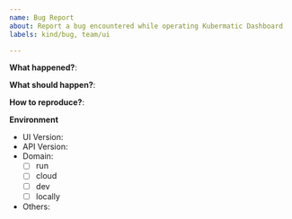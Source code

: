 ```yaml
---
name: Bug Report
about: Report a bug encountered while operating Kubermatic Dashboard
labels: kind/bug, team/ui

---
```


**What happened?**:

**What should happen?**:

**How to reproduce?**:

**Environment**
- UI Version:
- API Version:
- Domain:
  - [ ] run
  - [ ] cloud
  - [ ] dev
  - [ ] locally
- Others:
